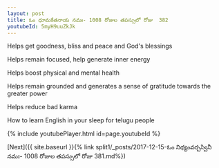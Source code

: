 ```yaml
---
layout: post
title: ఓం ధూమకేతనాయ నమః- 1008 రోజుల తపస్సులో రోజు  382
youtubeId: 5myH9uuZkJk
---
```

 
 
Helps get goodness, bliss and peace and God's blessings
 
Helps remain focused, help generate inner energy 
 
Helps boost physical and mental health 
 
Helps remain grounded and generates a sense of gratitude towards the greater power 
 
Helps reduce bad karma
 
How to learn English in your sleep for telugu people
 
 
 
 


{% include youtubePlayer.html id=page.youtubeId %}
 
[Next]({{ site.baseurl }}{% link split1/_posts/2017-12-15-ఓం నిథ్యంవర్చస్వినీ నమః- 1008 రోజుల తపస్సులో రోజు  381.md%})
 

